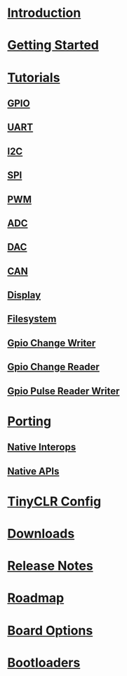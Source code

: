 # [Introduction](intro.md)

# [Getting Started](getting-started.md)

# [Tutorials](tutorials/intro.md)
## [GPIO](tutorials/gpio.md)
## [UART](tutorials/uart.md)
## [I2C](tutorials/i2c.md)
## [SPI](tutorials/spi.md)
## [PWM](tutorials/pwm.md)
## [ADC](tutorials/adc.md)
## [DAC](tutorials/dac.md)
## [CAN](tutorials/can.md)
## [Display](tutorials/display.md)
## [Filesystem](tutorials/filesystem.md)
## [Gpio Change Writer](tutorials/gpio-change-writer.md)
## [Gpio Change Reader](tutorials/gpio-change-reader.md)
## [Gpio Pulse Reader Writer](tutorials/gpio-pulse-reader-writer.md)


# [Porting](porting/intro.md)
## [Native Interops](porting/native-interops.md)
## [Native APIs](porting/native-apis.md)

# [TinyCLR Config](tinyclr-config.md)
# [Downloads](downloads.md)
# [Release Notes](release-notes.md)
# [Roadmap](roadmap.md)
# [Board Options](boards/intro.md)
# [Bootloaders](loaders/intro.md)
